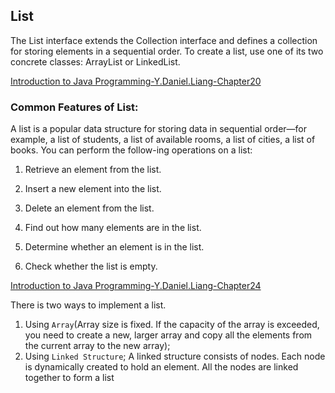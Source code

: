 ## List

The List interface extends the Collection
interface and defines a collection for
storing elements in a sequential order. To create
a list, use one of its two concrete
classes: ArrayList or LinkedList.

[Introduction to Java Programming-Y.Daniel.Liang-Chapter20](https://github.com/Nikhil-Vinay/E-Books/blob/master/Y.Daniel.Liang.-.Introduction.to.Java.Programming.Comprehensive.Version.10th.Edition.-.2014.pdf)

### Common Features of List:

A list is a popular data structure for storing
data in sequential order—for example, a list of
students, a list of available rooms, a list of
cities, a list of books. You can perform the
follow-ing operations on a list:

1. Retrieve an element from the list.

2. Insert a new element into the list.

3. Delete an element from the list.

4. Find out how many elements are in the list.

5. Determine whether an element is in the list.

6. Check whether the list is empty.

[Introduction to Java Programming-Y.Daniel.Liang-Chapter24](https://github.com/Nikhil-Vinay/E-Books/blob/master/Y.Daniel.Liang.-.Introduction.to.Java.Programming.Comprehensive.Version.10th.Edition.-.2014.pdf)

There is two ways to implement a list.

1. Using `Array`(Array size is fixed. If the
   capacity of the array is exceeded, you need to
   create a new,
   larger array and copy all the elements from the
   current array to the new array);
2. Using `Linked Structure`; A linked structure
   consists of nodes. Each node is
   dynamically created to hold an element. All the
   nodes are linked together to form a list

